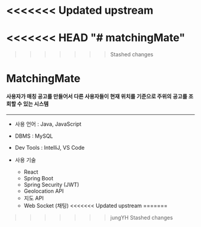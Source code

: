 <<<<<<< Updated upstream
=======
<<<<<<< HEAD
"# matchingMate" 
=======
>>>>>>> Stashed changes
# MatchingMate


#### 사용자가 매칭 공고를 만들어서  다른 사용자들이 현재 위치를 기준으로 주위의 공고를 조회할 수 있는 시스템

---

* 사용 언어 : Java, JavaScript

* DBMS : MySQL

* Dev Tools : IntelliJ,  VS Code

* 사용 기술
  - React
  - Spring Boot
  - Spring Security (JWT)
  - Geolocation API
  - 지도 API
  - Web Socket (채팅)
<<<<<<< Updated upstream
=======
>>>>>>> jungYH
>>>>>>> Stashed changes
